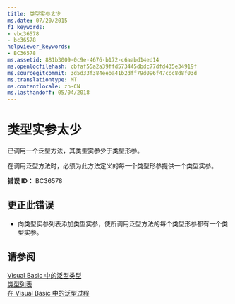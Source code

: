 ```yaml
---
title: 类型实参太少
ms.date: 07/20/2015
f1_keywords:
- vbc36578
- bc36578
helpviewer_keywords:
- BC36578
ms.assetid: 881b3009-0c9e-4676-b172-c6aabd14ed14
ms.openlocfilehash: cbfaf55a2a39ffd573445dbdc77dfd435e34919f
ms.sourcegitcommit: 3d5d33f384eeba41b2dff79d096f47ccc8d8f03d
ms.translationtype: MT
ms.contentlocale: zh-CN
ms.lasthandoff: 05/04/2018
---
```

# <a name="too-few-type-arguments"></a>类型实参太少
已调用一个泛型方法，其类型实参少于类型形参。  
  
 在调用泛型方法时，必须为此方法定义的每一个类型形参提供一个类型实参。  
  
 **错误 ID：** BC36578  
  
## <a name="to-correct-this-error"></a>更正此错误  
  
-   向类型实参列表添加类型实参，使所调用泛型方法的每个类型形参都有一个类型实参。  
  
## <a name="see-also"></a>请参阅  
 [Visual Basic 中的泛型类型](../../visual-basic/programming-guide/language-features/data-types/generic-types.md)  
 [类型列表](../../visual-basic/language-reference/statements/type-list.md)  
 [在 Visual Basic 中的泛型过程](../../visual-basic/programming-guide/language-features/data-types/generic-procedures.md)
